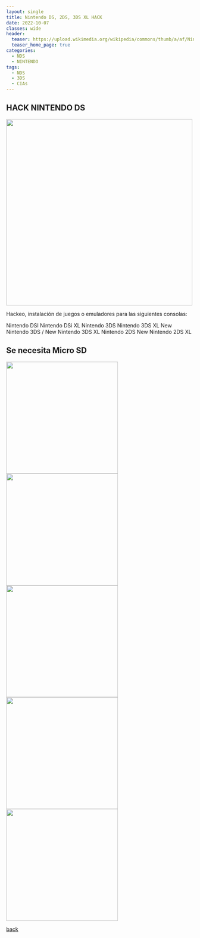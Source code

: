 ```yaml
---
layout: single
title: Nintendo DS, 2DS, 3DS XL HACK
date: 2022-10-07
classes: wide
header:
  teaser: https://upload.wikimedia.org/wikipedia/commons/thumb/a/af/Nintendo_DS_Logo.svg/1024px-Nintendo_DS_Logo.svg.png
  teaser_home_page: true
categories:
  - NDS
  - NINTENDO
tags:
  - NDS
  - 3DS
  - CIAs
---
```


## HACK NINTENDO DS

<img src="https://user-images.githubusercontent.com/78656150/183828820-130c2340-ec79-4c93-916b-83bc35e24498.png" width="500" height="500" />

Hackeo, instalación de juegos o emuladores para las siguientes consolas:

Nintendo DSI
Nintendo DSi XL
Nintendo 3DS
Nintendo 3DS XL
New Nintendo 3DS / New Nintendo 3DS XL
Nintendo 2DS
New Nintendo 2DS XL

Se necesita Micro SD
------
<img src="https://user-images.githubusercontent.com/78656150/183828842-abc62cae-1579-40e6-b500-28a3d882f574.png" width="300" height="300" /> <img src="https://user-images.githubusercontent.com/78656150/183828891-1edeb29d-88c6-488b-bb9b-16fa399d1e1d.png" width="300" height="300" />
<img src="https://user-images.githubusercontent.com/78656150/183828931-ec178537-cce2-487c-8d7d-f3e25e1535cd.png" width="300" height="300" />
<img src="https://user-images.githubusercontent.com/78656150/183828914-aba21c0e-2c02-4ceb-98f4-bb44f6476212.png" width="300" height="300" />
<img src="https://user-images.githubusercontent.com/78656150/183828970-3b683b7a-657e-4d7b-b5e6-54b01cc3441c.png" width="300" height="300" />

[back](./)

